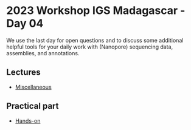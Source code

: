 # 2023 Workshop IGS Madagascar - Day 04

We use the last day for open questions and to discuss some additional helpful tools for your daily work with (Nanopore) sequencing data, assemblies, and annotations.

## Lectures

* [Miscellaneous](https://docs.google.com/presentation/d/16oKJTsk0NX4w4TlfNGfJ1CZDW-CiDSXt-L-BqU3iLIc/edit?usp=sharing)

## Practical part

* [Hands-on](hands-on.md)